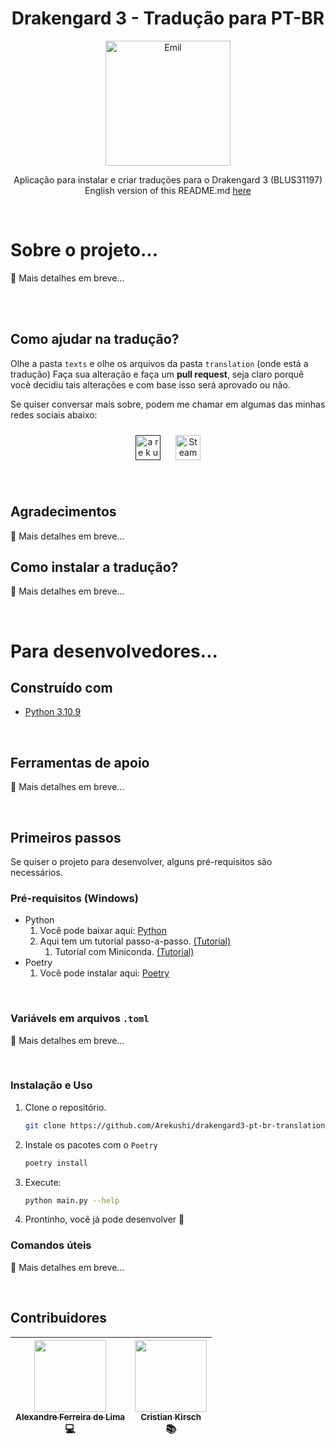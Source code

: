 <h1 align="center">
  Drakengard 3 - Tradução para PT-BR
</h1>

<p align="center">
  <a href="#" target="blank">
    <img src="https://64.media.tumblr.com/8e6d5f2b00a4f243dc972f8fca58aa22/tumblr_plk41yKKf01vak9iio1_500.jpg" width="200" alt="Emil" />
  </a>
</p>

<p align="center">
  Aplicação para instalar e criar traduções para o Drakengard 3 (BLUS31197)
  <br>
  English version of this README.md <a href="https://github.com/Arekushi/drakengard3-pt-br-translation/blob/master/README.en.md">here</a>
</p>

<br>

# Sobre o projeto...
🚧 Mais detalhes em breve...


<br><br>

## Como ajudar na tradução?
Olhe a pasta `texts` e olhe os arquivos da pasta `translation` (onde está a tradução)
Faça sua alteração e faça um **pull request**, seja claro porquê você decidiu tais alterações e com base isso será aprovado ou não.

Se quiser conversar mais sobre, podem me chamar em algumas das minhas redes sociais abaixo:
<p align="center">
    <a
        style="all: unset;"
        target="_blank"
        href="">
        <img style="padding: 10px" title="a r e k u s h i#1445" alt="a r e k u s h i#1445" width="40px" src="https://i.imgur.com/WuqAV26.png">
    </a>
    <a
        style="all: unset;"
        target="_blank"
        href="https://steamcommunity.com/id/arekushii">
        <img style="padding: 10px" title="Steam" alt="Steam" width="40px" src="https://i.imgur.com/3qObil8.png">
    </a>
</p>

<br>

## Agradecimentos
🚧 Mais detalhes em breve...


## Como instalar a tradução?
🚧 Mais detalhes em breve...

<br>

# Para desenvolvedores...

## Construído com
- [Python 3.10.9][python]

<br>

## Ferramentas de apoio
🚧 Mais detalhes em breve...

<br>

## Primeiros passos
Se quiser o projeto para desenvolver, alguns pré-requisitos são necessários.

### Pré-requisitos (Windows)
* Python
  1. Você pode baixar aqui: [Python][python_url]
  2. Aqui tem um tutorial passo-a-passo. [(Tutorial)][python_tutorial_url]
     1. Tutorial com Miniconda. [(Tutorial)][miniconda_tutorial]
* Poetry
  1. Você pode instalar aqui: [Poetry][poetry_url]

<br>

### Variávels em arquivos `.toml`
🚧 Mais detalhes em breve...

<br>

### Instalação e Uso
1. Clone o repositório.
    ```sh
    git clone https://github.com/Arekushi/drakengard3-pt-br-translation.git
    ```

2. Instale os pacotes com o `Poetry`
    ```sh
    poetry install
    ```

3. Execute:
    ```sh
    python main.py --help
    ```

4. Prontinho, você já pode desenvolver 🎉

### Comandos úteis
🚧 Mais detalhes em breve...

<br>

## Contribuidores
| [<div><img width=115 src="https://avatars.githubusercontent.com/u/54884313?v=4"><br><sub>Alexandre Ferreira de Lima</sub></div>][arekushi] <div title="Código e Tradução">💻</div> | [<div><img width=115 src="https://avatars.githubusercontent.com/u/131723671?v=4"><br><sub>Cristian Kirsch</sub></div>][omainha] <div title="Tradução e Revisão">📚</div> |
| :---: | :---: |

<!-- [Build With] -->
[python]: https://www.python.org/downloads/

<!-- [Some links] -->
[python_url]: https://www.python.org/downloads/
[python_tutorial_url]: https://www.digitalocean.com/community/tutorials/install-python-windows-10
[miniconda_tutorial]: https://katiekodes.com/setup-python-windows-miniconda/
[poetry_url]: https://python-poetry.org/docs/#installation

<!-- [Constributors] -->
[arekushi]: https://github.com/Arekushi
[omainha]: https://github.com/MainhaLisa
